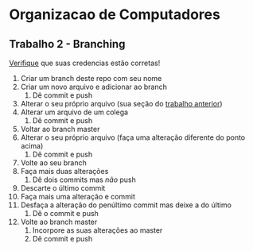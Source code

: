 # Organizacao de Computadores

## Trabalho 2 - Branching

[Verifique](https://help.github.com/articles/setting-your-username-in-git/) que suas credencias estão corretas!

1. Criar um branch deste repo com seu nome
1. Criar um novo arquivo e adicionar ao branch
   1. Dê commit e push
1. Alterar o seu próprio arquivo (sua seção do [trabalho anterior](./README.md))
1. Alterar um arquivo de um colega
   1. Dê commit e push
1. Voltar ao branch master
1. Alterar o seu próprio arquivo (faça uma alteração diferente do ponto acima)
   1. Dê commit e push
1. Volte ao seu branch
1. Faça mais duas alterações
   1. Dê dois commits mas *não* push
1. Descarte o último commit
1. Faça mais uma alteração e commit
1. Desfaça a alteração do penúltimo commit mas deixe a do último
   1. Dê o commit e push
1. Volte ao branch master
   1. Incorpore as suas alterações ao master
   1. Dê commit e push

[Referência via Atlassian]: https://www.atlassian.com/git/tutorials/using-branches
[Referência via Atlassian para Revert]: https://www.atlassian.com/git/tutorials/resetting-checking-out-and-reverting
